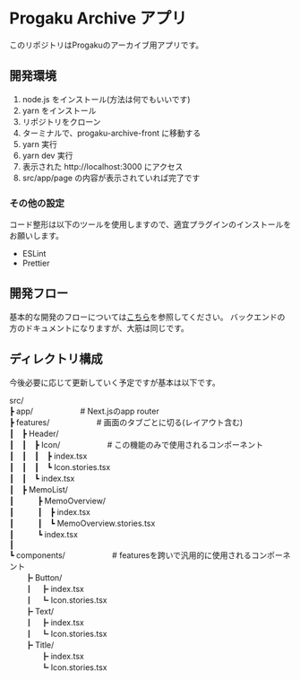 # Progaku Archive アプリ
このリポジトリはProgakuのアーカイブ用アプリです。

## 開発環境
1. node.js をインストール(方法は何でもいいです)
2. yarn をインストール
3. リポジトリをクローン
4. ターミナルで、progaku-archive-front に移動する
5. yarn 実行
6. yarn dev 実行
7. 表示された http://localhost:3000 にアクセス
8. src/app/page の内容が表示されていれば完了です

### その他の設定
コード整形は以下のツールを使用しますので、適宜プラグインのインストールをお願いします。

- ESLint
- Prettier


## 開発フロー
基本的な開発のフローについては[こちら](./docs/getting-started/team_dev_flow.md)を参照してください。
バックエンドの方のドキュメントになりますが、大筋は同じです。

## ディレクトリ構成
今後必要に応じて更新していく予定ですが基本は以下です。

src/  
┣ app/　　　　　　# Next.jsのapp router  
┣ features/　　　　　　# 画面のタブごとに切る(レイアウト含む)  
┃　┣ Header/  
┃　┃　┣ Icon/　　　　　　# この機能のみで使用されるコンポーネント  
┃　┃　┃　┣ index.tsx  
┃　┃　┃　┗ Icon.stories.tsx  
┃　┃　┗ index.tsx  
┃　┣ MemoList/  
┃　　　┣ MemoOverview/  
┃　　　┃　┣ index.tsx  
┃　　　┃　┗ MemoOverview.stories.tsx  
┃　　　┗ index.tsx  
┃  
┗ components/　　　　　　# featuresを跨いで汎用的に使用されるコンポーネント  
　　┣ Button/  
　　┃　┣ index.tsx  
　　┃　┗ Icon.stories.tsx  
　　┣ Text/  
　　┃　┣ index.tsx  
　　┃　┗ Icon.stories.tsx  
　　┣ Title/  
　　　　┣ index.tsx  
　　　　┗ Icon.stories.tsx  
